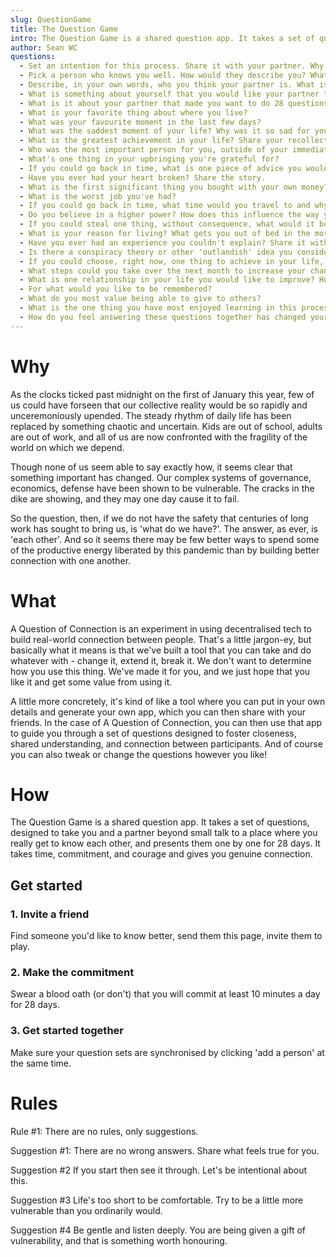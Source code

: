 ```yaml
---
slug: QuestionGame
title: The Question Game
intro: The Question Game is a shared question app. It takes a set of questions, designed to take you and a partner beyond small talk to a place where you really get to know each other, and presents them one by one for 28 days. It takes time, commitment, and courage and gives you genuine connection.
author: Sean WC
questions:
  - Set an intention for this process. Share it with your partner. Why is that your intention?
  - Pick a person who knows you well. How would they describe you? What is something they don't know about you?
  - Describe, in your own words, who you think your partner is. What is something that you would like to know about them?
  - What is something about yourself that you would like your partner to know? What is something about yourself that you are nervous about your partner knowing?
  - What is it about your partner that made you want to do 28 questions with them? What do you hope it will bring about?
  - What is your favorite thing about where you live?
  - What was your favourite moment in the last few days?
  - What was the saddest moment of your life? Why was it so sad for you?
  - What is the greatest achievement in your life? Share your recollection of it. Why is it so meaningful?
  - Who was the most important person for you, outside of your immediate family, growing up? Why?
  - What's one thing in your upbringing you're grateful for?
  - If you could go back in time, what is one piece of advice you would give your younger self?
  - Have you ever had your heart broken? Share the story.
  - What is the first significant thing you bought with your own money?
  - What is the worst job you've had?
  - If you could go back in time, what time would you travel to and why?
  - Do you believe in a higher power? How does this influence the way you live?
  - If you could steal one thing, without consequence, what would it be?
  - What is your reason for living? What gets you out of bed in the morning?
  - Have you ever had an experience you couldn't explain? Share it with your partner (try to refrain from seeking to explain your partner's experience unless invited to do so).
  - Is there a conspiracy theory or other 'outlandish' idea you consider credible? Why?
  - If you could choose, right now, one thing to achieve in your life, what would it be and why?
  - What steps could you take over the next month to increase your chances of bringing that goal into reality? Talk with your partner about how they might support you in this.
  - What is one relationship in your life you would like to improve? How would you like it to change?
  - For what would you like to be remembered?
  - What do you most value being able to give to others?
  - What is the one thing you have most enjoyed learning in this process? What is the one thing you have most enjoyed sharing in this process?
  - How do you feel answering these questions together has changed your relationship with your partner? How would you like that relationship to grow in the future?
---
```


# Why

As the clocks ticked past midnight on the first of January this year, few of us could have forseen that our collective reality would be so rapidly and unceremoniously upended. The steady rhythm of daily life has been replaced by something chaotic and uncertain. Kids are out of school, adults are out of work, and all of us are now confronted with the fragility of the world on which we depend.

Though none of us seem able to say exactly how, it seems clear that something important has changed. Our complex systems of governance, economics, defense have been shown to be vulnerable. The cracks in the dike are showing, and they may one day cause it to fail.

So the question, then, if we do not have the safety that centuries of long work has sought to bring us, is 'what do we have?'. The answer, as ever, is 'each other'. And so it seems there may be few better ways to spend some of the productive energy liberated by this pandemic than by building better connection with one another.

# What

A Question of Connection is an experiment in using decentralised tech to build real-world connection between people. That's a little jargon-ey, but basically what it means is that we've built a tool that you can take and do whatever with - change it, extend it, break it. We don't want to determine how you use this thing. We've made it for you, and we just hope that you like it and get some value from using it.

A little more concretely, it's kind of like a tool where you can put in your own details and generate your own app, which you can then share with your friends. In the case of A Question of Connection, you can then use that app to guide you through a set of questions designed to foster closeness, shared understanding, and connection between participants. And of course you can also tweak or change the questions however you like!

# How

The Question Game is a shared question app. It takes a set of questions, designed to take you and a partner beyond small talk to a place where you really get to know each other, and presents them one by one for 28 days. It takes time, commitment, and courage and gives you genuine connection.

## Get started

### 1. Invite a friend

Find someone you'd like to know better, send them this page, invite them to play.

### 2. Make the commitment

Swear a blood oath (or don't) that you will commit at least 10 minutes a day for 28 days.

### 3. Get started together

Make sure your question sets are synchronised by clicking 'add a person' at the same time.

# Rules

Rule #1:
There are no rules, only suggestions.

Suggestion #1:
There are no wrong answers. Share what feels true for you.

Suggestion #2
If you start then see it through. Let's be intentional about this.

Suggestion #3
Life's too short to be comfortable. Try to be a little more vulnerable than you ordinarily would.

Suggestion #4
Be gentle and listen deeply. You are being given a gift of vulnerability, and that is something worth honouring.
